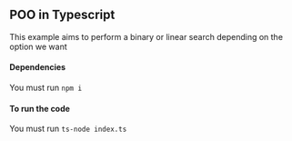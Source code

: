 ## POO in Typescript
This example aims to perform a binary or linear search depending on the option we want

#### Dependencies
You must run `npm i`

#### To run the code
You must run `ts-node index.ts`